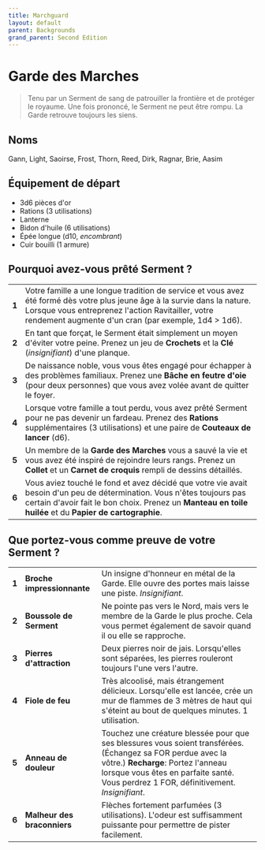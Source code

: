 ```yaml
---
title: Marchguard
layout: default
parent: Backgrounds
grand_parent: Second Edition
---
```


# Garde des Marches

> Tenu par un Serment de sang de patrouiller la frontière et de protéger le royaume. Une fois prononcé, le Serment ne peut être rompu. La Garde retrouve toujours les siens.

## Noms

Gann, Light, Saoirse, Frost, Thorn, Reed, Dirk, Ragnar, Brie, Aasim

## Équipement de départ

- 3d6 pièces d'or
- Rations (3 utilisations)
- Lanterne
- Bidon d'huile (6 utilisations)
- Épée longue (d10, _encombrant_)
- Cuir bouilli (1 armure)

## Pourquoi avez-vous prêté Serment ?

|       |                                                                                                                                                                                                                                                                     |
| ----- | ------------------------------------------------------------------------------------------------------------------------------------------------------------------------------------------------------------------------------------------------------------------- |
| **1** | Votre famille a une longue tradition de service et vous avez été formé dès votre plus jeune âge à la survie dans la nature. Lorsque vous entreprenez l'action Ravitailler, votre rendement augmente d'un cran (par exemple, 1d4 > 1d6). |
| **2** | En tant que forçat, le Serment était simplement un moyen d'éviter votre peine. Prenez un jeu de **Crochets** et la **Clé** (_insignifiant_) d'une planque. |
| **3** | De naissance noble, vous vous êtes engagé pour échapper à des problèmes familiaux. Prenez une **Bâche en feutre d'oie** (pour deux personnes) que vous avez volée avant de quitter le foyer. |
| **4** | Lorsque votre famille a tout perdu, vous avez prêté Serment pour ne pas devenir un fardeau. Prenez des **Rations** supplémentaires (3 utilisations) et une paire de **Couteaux de lancer** (d6). |
| **5** | Un membre de la **Garde des Marches** vous a sauvé la vie et vous avez été inspiré de rejoindre leurs rangs. Prenez un **Collet** et un **Carnet de croquis** rempli de dessins détaillés. |
| **6** | Vous aviez touché le fond et avez décidé que votre vie avait besoin d'un peu de détermination. Vous n'êtes toujours pas certain d'avoir fait le bon choix. Prenez un **Manteau en toile huilée** et du **Papier de cartographie**. |

## Que portez-vous comme preuve de votre Serment ?

|       |                    |                                                                                                                                                                          |
| ----- | ------------------ | ------------------------------------------------------------------------------------------------------------------------------------------------------------------------ |
| **1** | **Broche impressionnante** | Un insigne d'honneur en métal de la Garde. Elle ouvre des portes mais laisse une piste. _Insignifiant_. |
| **2** | **Boussole de Serment** | Ne pointe pas vers le Nord, mais vers le membre de la Garde le plus proche. Cela vous permet également de savoir quand il ou elle se rapproche. |
| **3** | **Pierres d'attraction** | Deux pierres noir de jais. Lorsqu'elles sont séparées, les pierres rouleront toujours l'une vers l'autre. |
| **4** | **Fiole de feu** | Très alcoolisé, mais étrangement délicieux. Lorsqu'elle est lancée, crée un mur de flammes de 3 mètres de haut qui s'éteint au bout de quelques minutes. 1 utilisation. |
| **5** | **Anneau de douleur** | Touchez une créature blessée pour que ses blessures vous soient transférées. (Échangez sa FOR perdue avec la vôtre.) **Recharge**: Portez l'anneau lorsque vous êtes en parfaite santé. Vous perdrez 1 FOR, définitivement. _Insignifiant_. |
| **6** | **Malheur des braconniers** | Flèches fortement parfumées (3 utilisations). L'odeur est suffisamment puissante pour permettre de pister facilement. |
